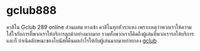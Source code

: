 # gclub888
คาสิโน Gclub 289 online ส่วนผสม ทางเข้า
คาสิโนทุกหัวระแหง เพราะเหตุว่าพวกเราให้ความใส่ใจกับการที่พวกเราให้บริการลูกค้าอย่างมากมาย รวมทั้งพวกเราก็คิดถึงผู้เล่นที่พวกเรารอให้บริการและก็ กำเนิดลักษณะของโบนัสที่คืนผลกำไรให้กับผู้เล่นมากมายก่ายกอง
<a href="https://gclub289.com/">gclub</a>
